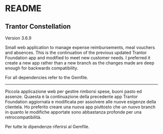 # README

## Trantor Constellation

Version 3.6.9

Small web application to manage expense reimbursements, meal vouchers and absences.
This is the continuation of the previous updated Trantor Foundation app and modified
to meet new customer needs. I preferred it create a new app rather than a new branch
as the changes made are deep enough for backwards compatibility.

For all dependencies refer to the Gemfile.

---

Piccola applicazione web per gestire rimborsi spese, buoni pasto ed assenze.
Quaesta è la continuazione della precedente app Trantor Foundation aggiornata
e modificata per assolvere alle nuove esigenze della clientela. Ho preferito
creare una nuova app piuttosto che un nuovo branch in quanto le modifiche
apportate sono abbastanza profonde per una retrocompatibilità.

Per tutte le dipendenze riferirsi al Gemfile.
